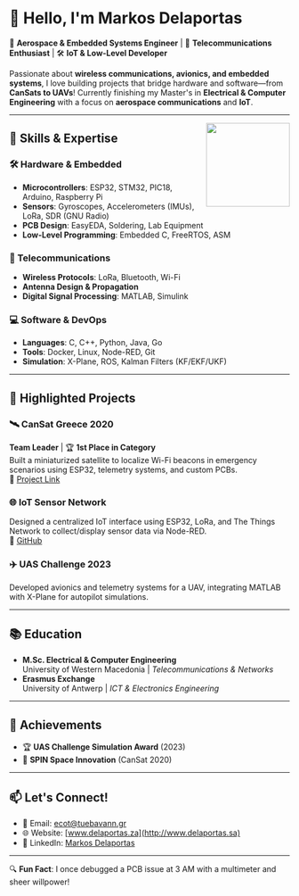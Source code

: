 # 👋 Hello, I'm Markos Delaportas 

🚀 **Aerospace & Embedded Systems Engineer** | 📡 **Telecommunications Enthusiast** | 🛠️ **IoT & Low-Level Developer**

Passionate about **wireless communications, avionics, and embedded systems**, I love building projects that bridge hardware and software—from **CanSats to UAVs**! Currently finishing my Master's in **Electrical & Computer Engineering** with a focus on **aerospace communications** and **IoT**.

---

<img align="right" height="150" src="https://i.imgflip.com/65efzo.gif"  />

###

## 🔧 **Skills & Expertise**

### **🛠️ Hardware & Embedded**
- **Microcontrollers**: ESP32, STM32, PIC18, Arduino, Raspberry Pi  
- **Sensors**: Gyroscopes, Accelerometers (IMUs), LoRa, SDR (GNU Radio)  
- **PCB Design**: EasyEDA, Soldering, Lab Equipment  
- **Low-Level Programming**: Embedded C, FreeRTOS, ASM  

### **📡 Telecommunications**  
- **Wireless Protocols**: LoRa, Bluetooth, Wi-Fi  
- **Antenna Design & Propagation**  
- **Digital Signal Processing**: MATLAB, Simulink  

### **💻 Software & DevOps**  
- **Languages**: C, C++, Python, Java, Go  
- **Tools**: Docker, Linux, Node-RED, Git  
- **Simulation**: X-Plane, ROS, Kalman Filters (KF/EKF/UKF)  

---

## 🚀 **Highlighted Projects**

### 🛰️ **CanSat Greece 2020**  
**Team Leader** | 🏆 **1st Place in Category**  
Built a miniaturized satellite to localize Wi-Fi beacons in emergency scenarios using ESP32, telemetry systems, and custom PCBs.  
🔗 [Project Link](https://github.com/aspire-uowm/CSiGR2020-Bahallo) 

### 🌐 **IoT Sensor Network**  
Designed a centralized IoT interface using ESP32, LoRa, and The Things Network to collect/display sensor data via Node-RED.  
🔗 [GitHub](https://github.com/johnylouk1997/TTGO2TTNwBMP388)  

### ✈️ **UAS Challenge 2023**  
Developed avionics and telemetry systems for a UAV, integrating MATLAB with X-Plane for autopilot simulations.  

---

## 📚 **Education**  
- **M.Sc. Electrical & Computer Engineering**  
  University of Western Macedonia | *Telecommunications & Networks*  
- **Erasmus Exchange**  
  University of Antwerp | *ICT & Electronics Engineering*  

---

## 🌟 **Achievements**  
- 🏆 **UAS Challenge Simulation Award** (2023)  
- 🥇 **SPIN Space Innovation** (CanSat 2020)  

---

## 📫 **Let's Connect!**  
- 📧 Email: [ecot@tuebavann.gr](mailto:markos.delaportas@gmail.com)  
- 🌐 Website: [www.delaportas.za](http://www.delaportas.sa)  
- 💼 LinkedIn: [Markos Delaportas](https://www.linkedin.com/in/markos-delaportas)  

---

🔍 **Fun Fact**: I once debugged a PCB issue at 3 AM with a multimeter and sheer willpower!  
